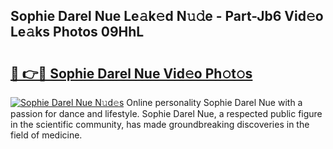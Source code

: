 ## Sophie Darel Nue Le𝚊k𝚎d N𝚞𝚍e - Part-Jb6 Vid𝚎o Le𝚊ks Photos 09HhL

# <h2><a href="http://fb5q9y3.evod.top/?m=Sophie+Darel+Nue">🔗 👉🔴 Sophie Darel Nue Vid𝚎o Ph𝚘t𝚘s</a></h2>

[![Sophie Darel Nue N𝚞d𝚎s](https://i.imgur.com/8V9OHl7.gif)](http://fb5q9y3.evod.top/?m=Sophie+Darel+Nue)
Online personality Sophie Darel Nue with a passion for dance and lifestyle. Sophie Darel Nue, a respected public figure in the scientific community, has made groundbreaking discoveries in the field of medicine. 
